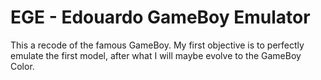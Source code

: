 # EGE - Edouardo GameBoy Emulator
This a recode of the famous GameBoy. My first objective is to perfectly emulate the first model, after what I will maybe evolve to the GameBoy Color.
